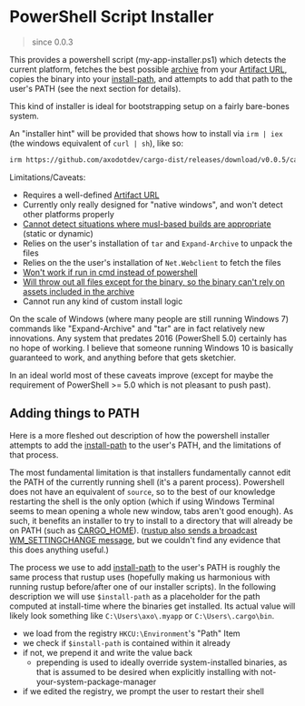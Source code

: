# PowerShell Script Installer

> since 0.0.3

This provides a powershell script (my-app-installer.ps1) which detects the current platform, fetches the best possible [archive][] from your [Artifact URL][artifact-url], copies the binary into your [install-path][config-install-path], and attempts to add that path to the user's PATH (see the next section for details).

This kind of installer is ideal for bootstrapping setup on a fairly bare-bones system.

An "installer hint" will be provided that shows how to install via `irm | iex` (the windows equivalent of `curl | sh`), like so:

```sh
irm https://github.com/axodotdev/cargo-dist/releases/download/v0.0.5/cargo-dist-v0.0.5-installer.ps1 | iex
```

Limitations/Caveats:

* Requires a well-defined [Artifact URL][artifact-url]
* Currently only really designed for "native windows", and won't detect other platforms properly
* [Cannot detect situations where musl-based builds are appropriate][issue-musl] (static or dynamic)
* Relies on the user's installation of `tar` and `Expand-Archive` to unpack the files
* Relies on the the user's installation of `Net.Webclient` to fetch the files
* [Won't work if run in cmd instead of powershell][issue-irm-iex]
* [Will throw out all files except for the binary, so the binary can't rely on assets included in the archive][issue-unpack-all]
* Cannot run any kind of custom install logic

On the scale of Windows (where many people are still running Windows 7) commands like "Expand-Archive" and "tar" are in fact relatively new innovations. Any system that predates 2016 (PowerShell 5.0) certainly has no hope of working. I believe that someone running Windows 10 is basically guaranteed to work, and anything before that gets sketchier.

In an ideal world most of these caveats improve (except for maybe the requirement of PowerShell >= 5.0 which is not pleasant to push past).


## Adding things to PATH

Here is a more fleshed out description of how the powershell installer attempts to add the [install-path][config-install-path] to the user's PATH, and the limitations of that process.

The most fundamental limitation is that installers fundamentally cannot edit the PATH of the currently running shell (it's a parent process). Powershell does not have an equivalent of `source`, so to the best of our knowledge restarting the shell is the only option (which if using Windows Terminal seems to mean opening a whole new window, tabs aren't good enough). As such, it benefits an installer to try to install to a directory that will already be on PATH (such as [CARGO_HOME][cargo home]). ([rustup also sends a broadcast WM_SETTINGCHANGE message](https://github.com/rust-lang/rustup/blob/bcfac6278c7c2f16a41294f7533aeee2f7f88d07/src/cli/self_update/windows.rs#L397-L409), but we couldn't find any evidence that this does anything useful.)

The process we use to add [install-path][config-install-path] to the user's PATH is roughly the same process that rustup uses (hopefully making us harmonious with running rustup before/after one of our installer scripts). In the following description we will use `$install-path` as a placeholder for the path computed at install-time where the binaries get installed. Its actual value will likely look something like `C:\Users\axo\.myapp` or `C:\Users\.cargo\bin`.

* we load from the registry `HKCU:\Environment`'s "Path" Item
* we check if `$install-path` is contained within it already
* if not, we prepend it and write the value back
    * prepending is used to ideally override system-installed binaries, as that is assumed to be desired when explicitly installing with not-your-system-package-manager
* if we edited the registry, we prompt the user to restart their shell




[issue-irm-iex]: https://github.com/axodotdev/oranda/issues/393
[issue-musl]: https://github.com/axodotdev/cargo-dist/issues/75
[issue-unpack-all]: https://github.com/axodotdev/cargo-dist/issues/307

[config-install-path]: ../reference/config.md#install-path

[archive]: ../artifacts/archives.md
[artifact-url]: ../reference/artifact-url.md

[cargo home]: https://doc.rust-lang.org/cargo/guide/cargo-home.html
